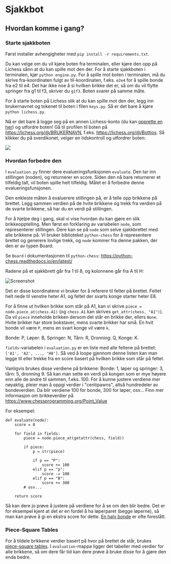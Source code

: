 
# Sjakkbot

## Hvordan komme i gang?

### Starte sjakkboten

Først installer avhengigheter med `pip install -r requirements.txt`.
 
Du kan velge om du vil kjøre boten fra terminalen, eller kjøre den opp på Lichess sånn at du kan spille mot den der. For å starte sjakkboten i terminalen, kjør `python engine.py`. For å spille mot boten i terminalen, må du skrive fra-koordinaten fulgt av til-koordinaten, f.eks. `e2e4` for å spille bonde fra e2 til e4. Det har ikke noe å si hvilken brikke det er, så om du vil flytte springer fra g1 til f3, skriver du `g1f3`. Boten svarer på samme måte.

For å starte boten på Lichess slik at du kan spille mot den der, legg inn brukernavnet og tokenet til boten i filen `keys.py`. Så er det bare å kjøre `python lichess.py`.

Nå er det bare å logge seg på en annen Lichess-konto (du kan [opprette en her](https://lichess.org/signup)) og utfordre boten! Gå til profilen til boten på https://lichess.org/@/BRUKERNAVN, f.eks.  https://lichess.org/@/Bottios. Så klikker du på sverdikonet, velger en tidskontroll og utfordrer boten:

![](https://user-images.githubusercontent.com/1413265/130758914-6a973908-f54c-4bef-841d-0cc4facdccf4.png)

### Hvordan forbedre den 

I `evaluation.py` finner dere evalueringsfunksjonen `evaluate`. Den tar inn stillingen (noden), og returnerer en score. Siden den nå bare returnerer et tilfeldig tall, vil boten spille helt tilfeldig. Målet er å forbedre denne evalueringsfunsjonen.

Den enkleste måten å evaluerere stillingen på, er å telle opp brikkene på brettet. Legg sammen verdien på de hvite brikkene og trekk fra verdien på de svarte brikkene, så har du en verdi på stillingen.

For å hjelpe deg i gang, skal vi vise hvordan du kan gjøre en slik brikkeopptelling. Men først en forklaring av variabelen `node`, som representerer stillingen. Dere kan se på `node` som selve sjakkbrettet med alle brikkene på. Vi bruker biblioteket `python-chess` for å representere brettet og generere lovlige trekk, og `node` kommer fra denne pakken, der den er av typen Board.

Se `Board` i dokumentasjonen til `python-chess`: https://python-chess.readthedocs.io/en/latest/

Radene på et sjakkbrett går fra 1 til 8, og kolonnene går fra A til H:

![Screenshot](http://3.bp.blogspot.com/-OeoLo7bgI3s/UCSMlx1trbI/AAAAAAAAAFY/O8gCOQkZypE/s1600/annotated-chess_algebraic_naming-squares.gif)

Det er disse koordinatene vi bruker for å referere til felter på brettet. Feltet helt nede til venstre heter A1, og feltet der svarts konge starter heter E8.

For å finne ut hvilken brikke som står på A1, kan vi skrive `piece = node.piece_at(chess.A1)` (og `chess.A1` kan skrives `get_attr(chess, "A1")`). Da vil `piece` inneholde brikken dersom det står en brikke der, ellers `None`. Hvite brikker har store bokstaver, mens svarte brikker har små. En hvit bonde vil være `P`, mens en svart konge vil være `k`.

Bonde: P, Løper: B, Springer: N, Tårn: R, Dronning: Q, Konge: K.

`fields`-variabelen i `evaluation.py` er en liste med alle feltene på brettet: `['A1', 'A2', ..., 'H8']`. Så ved å loope gjennom denne listen kan man legge til eller trekke fra en score basert på hvilken brikke som står på feltet.

Vanligvis brukes disse verdiene på brikkene: Bonde: 1, løper og springer: 3, tårn: 5, dronning 9. Så kan man sette en verdi på kongen som er mye høyere enn alle de andre til sammen, f.eks. 100. For å kunne justere verdiene mer nøyaktig, pleier man å oppgi verdier i "centipawns", altså hundredeler av bondeverdien. Da blir verdiene 100 for bonde, 300 for løper, osv... Finn mer informasjon om brikkeverdier på https://www.chessprogramming.org/Point_Value

For eksempel:

```
def evaluate(node):
    score = 0

    for field in fields:
        piece = node.piece_at(getattr(chess, field))

        if piece:
            p = str(piece)

            if p == "P":
                score += 100
            elif p == "p":
                score -= 100
            elif p == "B":
                score += 300
        # osv...

    return score
```

Så kan dere jo prøve å justere på verdiene for å se om den blir bedre. Det er for eksempel kjent at det er en fordel å ha løperparet (begge løperne), så man kan prøve å gi en ekstra score for dette. [En halv bonde](https://www.chessprogramming.org/Bishop_Pair) er ofte foreslått.

### Piece-Square Tables

For å tildele brikkene verdier basert på hvor på brettet de står, brukes [piece-square tables](https://www.chessprogramming.org/Piece-Square_Tables). I `evaluation`-mappa ligger det tabeller med verdier for alle brikkene, så om dere får tid kan dere prøve å bruke disse for å gjøre den enda bedre.
